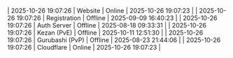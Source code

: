 | 2025-10-26 19:07:26 | Website | Online | 2025-10-26 19:07:23 |
| 2025-10-26 19:07:26 | Registration | Offline | 2025-09-09 16:40:23 |
| 2025-10-26 19:07:26 | Auth Server | Offline | 2025-08-18 09:33:31 |
| 2025-10-26 19:07:26 | Kezan (PvE) | Offline | 2025-10-11 12:51:30 |
| 2025-10-26 19:07:26 | Gurubashi (PvP) | Offline | 2025-08-23 21:44:06 |
| 2025-10-26 19:07:26 | Cloudflare | Online | 2025-10-26 19:07:23 |
